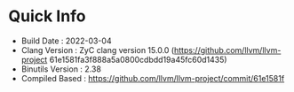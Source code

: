 # Quick Info
* Build Date : 2022-03-04
* Clang Version : ZyC clang version 15.0.0 (https://github.com/llvm/llvm-project 61e1581fa3f888a5a0800cdbdd19a45fc60d1435)
* Binutils Version : 2.38
* Compiled Based : https://github.com/llvm/llvm-project/commit/61e1581f

